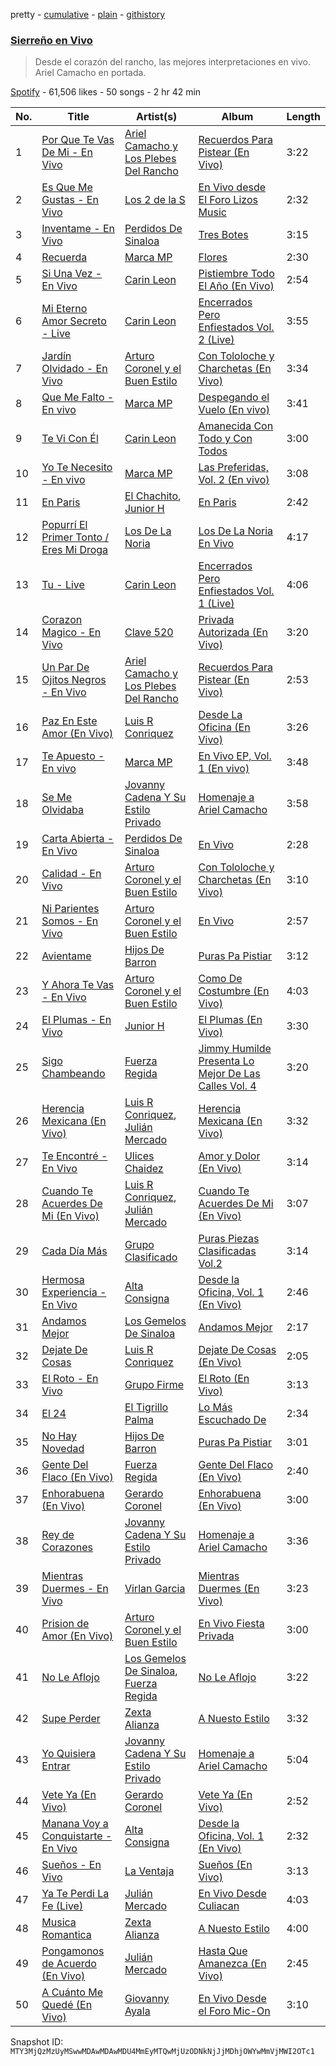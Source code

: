 pretty - [cumulative](/playlists/cumulative/37i9dQZF1DX0P1EPhWUeqB.md) - [plain](/playlists/plain/37i9dQZF1DX0P1EPhWUeqB) - [githistory](https://github.githistory.xyz/mackorone/spotify-playlist-archive/blob/main/playlists/plain/37i9dQZF1DX0P1EPhWUeqB)

### [Sierreño en Vivo](https://open.spotify.com/playlist/37i9dQZF1DX0P1EPhWUeqB)

> Desde el corazón del rancho, las mejores interpretaciones en vivo\. Ariel Camacho en portada.

[Spotify](https://open.spotify.com/user/spotify) - 61,506 likes - 50 songs - 2 hr 42 min

| No. | Title | Artist(s) | Album | Length |
|---|---|---|---|---|
| 1 | [Por Que Te Vas De Mi \- En Vivo](https://open.spotify.com/track/17gXGLgaVeONySly2voFIY) | [Ariel Camacho y Los Plebes Del Rancho](https://open.spotify.com/artist/2Lxa3SFNEW0alfRvtdXOul) | [Recuerdos Para Pistear \(En Vivo\)](https://open.spotify.com/album/16fN59xr7T4jknYJRfiH2F) | 3:22 |
| 2 | [Es Que Me Gustas \- En Vivo](https://open.spotify.com/track/6nyl8kugrRsjzvpFhvw4hE) | [Los 2 de la S](https://open.spotify.com/artist/4UqfXEVibVEPfoopm7Pduc) | [En Vivo desde El Foro Lizos Music](https://open.spotify.com/album/6Am6MERXwzXEATDw7cdnag) | 2:32 |
| 3 | [Inventame \- En Vivo](https://open.spotify.com/track/0nvXL0x4NISFWRoLNfZK4U) | [Perdidos De Sinaloa](https://open.spotify.com/artist/6LNlfExL1VfbLmpkVfg4N9) | [Tres Botes](https://open.spotify.com/album/1F1owTNPqlxFw4GxQL5PKK) | 3:15 |
| 4 | [Recuerda](https://open.spotify.com/track/2BaBwcllqDMkoD9184xOxP) | [Marca MP](https://open.spotify.com/artist/44mEtidu0VdRkIqO4IbkNa) | [Flores](https://open.spotify.com/album/1JWDyNqyEL0FQBaM1jc6KO) | 2:30 |
| 5 | [Si Una Vez \- En Vivo](https://open.spotify.com/track/2wdYohLJjdHt6jZASIGZuC) | [Carin Leon](https://open.spotify.com/artist/66ihevNkSYNzRAl44dx6jJ) | [Pistiembre Todo El Año \(En Vivo\)](https://open.spotify.com/album/4Q7M6FhTy0WhQcqHr8uIQt) | 2:54 |
| 6 | [Mi Eterno Amor Secreto \- Live](https://open.spotify.com/track/5Ipirnomv7UvSnOuH6Df6v) | [Carin Leon](https://open.spotify.com/artist/66ihevNkSYNzRAl44dx6jJ) | [Encerrados Pero Enfiestados Vol\. 2 \(Live\)](https://open.spotify.com/album/6vmqaUcI0dX1l7GE8FsACa) | 3:55 |
| 7 | [Jardín Olvidado \- En Vivo](https://open.spotify.com/track/2zVVkGVN3x6odrOQzWloaC) | [Arturo Coronel y el Buen Estilo](https://open.spotify.com/artist/4lFwjsLFRLWRtjtsNjl5al) | [Con Tololoche y Charchetas \(En Vivo\)](https://open.spotify.com/album/6AKZUXVBIOZLMYNchgmmzI) | 3:34 |
| 8 | [Que Me Falto \- En vivo](https://open.spotify.com/track/1nFSmF0g3tO3c5Y1FbTBsE) | [Marca MP](https://open.spotify.com/artist/44mEtidu0VdRkIqO4IbkNa) | [Despegando el Vuelo \(En vivo\)](https://open.spotify.com/album/3Ftnxdxa5fGWKuMMrncCNF) | 3:41 |
| 9 | [Te Vi Con Él](https://open.spotify.com/track/3zK8zUmJzPAF4x1AtkxIcR) | [Carin Leon](https://open.spotify.com/artist/66ihevNkSYNzRAl44dx6jJ) | [Amanecida Con Todo y Con Todos](https://open.spotify.com/album/21EdAKCODBRv3OSIEHSYUa) | 3:00 |
| 10 | [Yo Te Necesito \- En vivo](https://open.spotify.com/track/6Yjh5hEKRWoQRM3ltyBOIt) | [Marca MP](https://open.spotify.com/artist/44mEtidu0VdRkIqO4IbkNa) | [Las Preferidas, Vol\. 2 \(En vivo\)](https://open.spotify.com/album/7drHvS63o9Crp4k85GNo9D) | 3:08 |
| 11 | [En Paris](https://open.spotify.com/track/1Fuc3pBiPFxAeSJoO8tDh5) | [El Chachito](https://open.spotify.com/artist/6OP8Y0UsezppFkU1hZU6EJ), [Junior H](https://open.spotify.com/artist/7Gi6gjaWy3DxyilpF1a8Is) | [En Paris](https://open.spotify.com/album/02t065wNWRCc7Yz9jG0ahR) | 2:42 |
| 12 | [Popurrí El Primer Tonto / Eres Mi Droga](https://open.spotify.com/track/1M7nsuYEzpzxQDAZcLCEBs) | [Los De La Noria](https://open.spotify.com/artist/4S5t9CJJNjl6zEp5e1OMiO) | [Los De La Noria En Vivo](https://open.spotify.com/album/1FGMR17jQ6VQgsHWDKmWUF) | 4:17 |
| 13 | [Tu \- Live](https://open.spotify.com/track/64xuDtR4TKUI8JAeZoqndu) | [Carin Leon](https://open.spotify.com/artist/66ihevNkSYNzRAl44dx6jJ) | [Encerrados Pero Enfiestados Vol\. 1 \(Live\)](https://open.spotify.com/album/3EznPHQJtIYF3OH2gFUt9K) | 4:06 |
| 14 | [Corazon Magico \- En Vivo](https://open.spotify.com/track/58nJLyfchtA632DTtM3uF4) | [Clave 520](https://open.spotify.com/artist/3DnH9jotIhBLs9xikHAp54) | [Privada Autorizada \(En Vivo\)](https://open.spotify.com/album/4zdbcKH6Pj7qv5gTJmxdxX) | 3:20 |
| 15 | [Un Par De Ojitos Negros \- En Vivo](https://open.spotify.com/track/3SRlnI2CtjzfsT0m8yVfdq) | [Ariel Camacho y Los Plebes Del Rancho](https://open.spotify.com/artist/2Lxa3SFNEW0alfRvtdXOul) | [Recuerdos Para Pistear \(En Vivo\)](https://open.spotify.com/album/16fN59xr7T4jknYJRfiH2F) | 2:53 |
| 16 | [Paz En Este Amor \(En Vivo\)](https://open.spotify.com/track/559TDjQpWrtOnZXdFnRfYj) | [Luis R Conriquez](https://open.spotify.com/artist/0pePYDrJGk8gqMRbXrLJC8) | [Desde La Oficina \(En Vivo\)](https://open.spotify.com/album/6Ze9Ja5wGsNBu6igmWWBNy) | 3:26 |
| 17 | [Te Apuesto \- En vivo](https://open.spotify.com/track/7wnO6pBzcWWT8zT4vFx7hM) | [Marca MP](https://open.spotify.com/artist/44mEtidu0VdRkIqO4IbkNa) | [En Vivo EP, Vol\. 1 \(En vivo\)](https://open.spotify.com/album/6ewLeV1GpI2Jg1vMXqXBIN) | 3:48 |
| 18 | [Se Me Olvidaba](https://open.spotify.com/track/3NxlNvOYq3hgFhmQtXiVrK) | [Jovanny Cadena Y Su Estilo Privado](https://open.spotify.com/artist/0aaYORc6Zmp1SCXhRRDwNW) | [Homenaje a Ariel Camacho](https://open.spotify.com/album/1wa28qmB7ntPQ1iMhJlRCX) | 3:58 |
| 19 | [Carta Abierta \- En Vivo](https://open.spotify.com/track/6fR8JchZYueUVGY5NojnMs) | [Perdidos De Sinaloa](https://open.spotify.com/artist/6LNlfExL1VfbLmpkVfg4N9) | [En Vivo](https://open.spotify.com/album/1biWQccrv9YnXyhT1gDg2m) | 2:28 |
| 20 | [Calidad \- En Vivo](https://open.spotify.com/track/3higLyEq4Zt7TalZ410zuF) | [Arturo Coronel y el Buen Estilo](https://open.spotify.com/artist/4lFwjsLFRLWRtjtsNjl5al) | [Con Tololoche y Charchetas \(En Vivo\)](https://open.spotify.com/album/6AKZUXVBIOZLMYNchgmmzI) | 3:10 |
| 21 | [Ni Parientes Somos \- En Vivo](https://open.spotify.com/track/0HXZHA50d8dvfUZXlSEllQ) | [Arturo Coronel y el Buen Estilo](https://open.spotify.com/artist/4lFwjsLFRLWRtjtsNjl5al) | [En Vivo](https://open.spotify.com/album/67QL5vLiYRrqJ3UVH40ztP) | 2:57 |
| 22 | [Avientame](https://open.spotify.com/track/3lcyQwnKtv1IF2fTImKHjF) | [Hijos De Barron](https://open.spotify.com/artist/32YGQsNtuwyobFFnn8ikpe) | [Puras Pa Pistiar](https://open.spotify.com/album/7nr2mTxYR1DO1RgaOOT7aJ) | 3:12 |
| 23 | [Y Ahora Te Vas \- En Vivo](https://open.spotify.com/track/2HT39Ri8skpoDiuTPAD7LM) | [Arturo Coronel y el Buen Estilo](https://open.spotify.com/artist/4lFwjsLFRLWRtjtsNjl5al) | [Como De Costumbre \(En Vivo\)](https://open.spotify.com/album/0tefO5JXpzrflvnQdFlsaF) | 4:03 |
| 24 | [El Plumas \- En Vivo](https://open.spotify.com/track/5QZCV5YihVsaWUbKZkWH4s) | [Junior H](https://open.spotify.com/artist/7Gi6gjaWy3DxyilpF1a8Is) | [El Plumas \(En Vivo\)](https://open.spotify.com/album/6GB1PDimXrLWIya6jgXkBs) | 3:30 |
| 25 | [Sigo Chambeando](https://open.spotify.com/track/4PR0r2us3a64lTew6TVlF2) | [Fuerza Regida](https://open.spotify.com/artist/0ys2OFYzWYB5hRDLCsBqxt) | [Jimmy Humilde Presenta Lo Mejor De Las Calles Vol\. 4](https://open.spotify.com/album/22P1ttI3jFPolCl6HCfhLX) | 3:20 |
| 26 | [Herencia Mexicana \(En Vivo\)](https://open.spotify.com/track/1mN0VG09xkwIDUE4d7YtpG) | [Luis R Conriquez](https://open.spotify.com/artist/0pePYDrJGk8gqMRbXrLJC8), [Julián Mercado](https://open.spotify.com/artist/4NEQrC4AlByMUOmOp9H5hZ) | [Herencia Mexicana \(En Vivo\)](https://open.spotify.com/album/3g63TDcScjdeK4wreIJ5Xy) | 3:32 |
| 27 | [Te Encontré \- En Vivo](https://open.spotify.com/track/5MyH0HWPtx6Ua7IVdCsrjE) | [Ulices Chaidez](https://open.spotify.com/artist/5npvUMe1CGnIhTX7OaLGVV) | [Amor y Dolor \(En Vivo\)](https://open.spotify.com/album/07MjejZluBKxlicNhE0WMq) | 3:14 |
| 28 | [Cuando Te Acuerdes De Mi \(En Vivo\)](https://open.spotify.com/track/1pQrVutT9kzgLavLMUFubD) | [Luis R Conriquez](https://open.spotify.com/artist/0pePYDrJGk8gqMRbXrLJC8), [Julián Mercado](https://open.spotify.com/artist/4NEQrC4AlByMUOmOp9H5hZ) | [Cuando Te Acuerdes De Mi \(En Vivo\)](https://open.spotify.com/album/3c985F15MGQkPkUlCBPj79) | 3:07 |
| 29 | [Cada Día Más](https://open.spotify.com/track/37M0GYC3r8TdrU8xUArRUq) | [Grupo Clasificado](https://open.spotify.com/artist/5ZGrM7y0Z6yF3s9dBjHWi9) | [Puras Piezas Clasificadas Vol.2](https://open.spotify.com/album/2ZhSpnAQXDQa1dsVXXmDr1) | 3:14 |
| 30 | [Hermosa Experiencia \- En Vivo](https://open.spotify.com/track/46V1KzxDmtIpG4etu9pMM9) | [Alta Consigna](https://open.spotify.com/artist/0DjAjUeZwSixK0dRwplBXb) | [Desde la Oficina, Vol\. 1 \(En Vivo\)](https://open.spotify.com/album/2Ks3v9EkTNK6gVADfFuXyx) | 2:46 |
| 31 | [Andamos Mejor](https://open.spotify.com/track/3K56RPWS4q200IwHiIZcUD) | [Los Gemelos De Sinaloa](https://open.spotify.com/artist/1Zkxm1dM3HI3QkTmxUEVQA) | [Andamos Mejor](https://open.spotify.com/album/2NQwwZeDFB6bTXg8rcAFsf) | 2:17 |
| 32 | [Dejate De Cosas](https://open.spotify.com/track/3as1oPfPMw6Dj4r0T8wRDF) | [Luis R Conriquez](https://open.spotify.com/artist/0pePYDrJGk8gqMRbXrLJC8) | [Dejate De Cosas \(En Vivo\)](https://open.spotify.com/album/15Agp87LSD2IlX96CKQ3ZD) | 2:05 |
| 33 | [El Roto \- En Vivo](https://open.spotify.com/track/21bfgzz92T3L96IsFn8Kvy) | [Grupo Firme](https://open.spotify.com/artist/1dKdetem2xEmjgvyymzytS) | [El Roto \(En Vivo\)](https://open.spotify.com/album/27s5ZMaL6YlRmV1DIeIONb) | 3:13 |
| 34 | [El 24](https://open.spotify.com/track/3NonQgxZnkfpWDBdzHQf0k) | [El Tigrillo Palma](https://open.spotify.com/artist/2usAJ9Mtrw570XlQ5MHJek) | [Lo Más Escuchado De](https://open.spotify.com/album/0Vp01LOGNIS2NXudZqhIwA) | 2:34 |
| 35 | [No Hay Novedad](https://open.spotify.com/track/6SWMzKV5PzHn607pIHSN9k) | [Hijos De Barron](https://open.spotify.com/artist/32YGQsNtuwyobFFnn8ikpe) | [Puras Pa Pistiar](https://open.spotify.com/album/7nr2mTxYR1DO1RgaOOT7aJ) | 3:01 |
| 36 | [Gente Del Flaco \(En Vivo\)](https://open.spotify.com/track/1nW1RDf642yzi44mOMd4pM) | [Fuerza Regida](https://open.spotify.com/artist/0ys2OFYzWYB5hRDLCsBqxt) | [Gente Del Flaco \(En Vivo\)](https://open.spotify.com/album/5xXahZGlUcDx4oYEsAiBjg) | 2:40 |
| 37 | [Enhorabuena \(En Vivo\)](https://open.spotify.com/track/5aX7oH3i0fwGlOiUDberVb) | [Gerardo Coronel](https://open.spotify.com/artist/6JoYL9QYbdgPb6EuE5J2pC) | [Enhorabuena \(En Vivo\)](https://open.spotify.com/album/5iUaoiGc5CgpMbG5tREyYv) | 3:00 |
| 38 | [Rey de Corazones](https://open.spotify.com/track/2RIv4aSthOp2R6xMXU0JG1) | [Jovanny Cadena Y Su Estilo Privado](https://open.spotify.com/artist/0aaYORc6Zmp1SCXhRRDwNW) | [Homenaje a Ariel Camacho](https://open.spotify.com/album/1wa28qmB7ntPQ1iMhJlRCX) | 3:36 |
| 39 | [Mientras Duermes \- En Vivo](https://open.spotify.com/track/1Yx3iqFwDTXSKoXhCAi8UI) | [Virlan Garcia](https://open.spotify.com/artist/0vjeBgTzYTwmYoVySJzXGD) | [Mientras Duermes \(En Vivo\)](https://open.spotify.com/album/78GkhLkn5v6q6PkNFbDFYs) | 3:23 |
| 40 | [Prision de Amor \(En Vivo\)](https://open.spotify.com/track/6xD9FbY40IWNyXW9TQFZLr) | [Arturo Coronel y el Buen Estilo](https://open.spotify.com/artist/4lFwjsLFRLWRtjtsNjl5al) | [En Vivo Fiesta Privada](https://open.spotify.com/album/2p8XaEUalyK1AW0odivWfM) | 3:00 |
| 41 | [No Le Aflojo](https://open.spotify.com/track/7ifMxHITc3NIipJO4R5NGb) | [Los Gemelos De Sinaloa](https://open.spotify.com/artist/1Zkxm1dM3HI3QkTmxUEVQA), [Fuerza Regida](https://open.spotify.com/artist/0ys2OFYzWYB5hRDLCsBqxt) | [No Le Aflojo](https://open.spotify.com/album/3VABPNfUfSP5DurV7CUZaH) | 3:22 |
| 42 | [Supe Perder](https://open.spotify.com/track/7d17BrhPWCG56idoTI7wiB) | [Zexta Alianza](https://open.spotify.com/artist/2dMIA9Z9kAwjqHptVnccGX) | [A Nuesto Estilo](https://open.spotify.com/album/4FK0yntpe63uSLpdepJCXi) | 3:32 |
| 43 | [Yo Quisiera Entrar](https://open.spotify.com/track/17HSfx9GvpzcLxR7hBjEQR) | [Jovanny Cadena Y Su Estilo Privado](https://open.spotify.com/artist/0aaYORc6Zmp1SCXhRRDwNW) | [Homenaje a Ariel Camacho](https://open.spotify.com/album/1wa28qmB7ntPQ1iMhJlRCX) | 5:04 |
| 44 | [Vete Ya \(En Vivo\)](https://open.spotify.com/track/0PyYIGJgxnwuSZZG7NIDnr) | [Gerardo Coronel](https://open.spotify.com/artist/6JoYL9QYbdgPb6EuE5J2pC) | [Vete Ya \(En Vivo\)](https://open.spotify.com/album/5IlP8UKRJ8Fl7kqRqclyua) | 2:52 |
| 45 | [Manana Voy a Conquistarte \- En Vivo](https://open.spotify.com/track/4ZyrUecIqxtU4CmbIw39YV) | [Alta Consigna](https://open.spotify.com/artist/0DjAjUeZwSixK0dRwplBXb) | [Desde la Oficina, Vol\. 1 \(En Vivo\)](https://open.spotify.com/album/2Ks3v9EkTNK6gVADfFuXyx) | 2:32 |
| 46 | [Sueños \- En Vivo](https://open.spotify.com/track/5QOT1sGylJpGdzzBOoFCKr) | [La Ventaja](https://open.spotify.com/artist/6tmdudtl1wM5WwTIqZX0WD) | [Sueños \(En Vivo\)](https://open.spotify.com/album/2t3gTGcqJOyX4Rzy90LL19) | 3:13 |
| 47 | [Ya Te Perdi La Fe \(Live\)](https://open.spotify.com/track/6nmGuhprzvydoBnofttJoF) | [Julián Mercado](https://open.spotify.com/artist/4NEQrC4AlByMUOmOp9H5hZ) | [En Vivo Desde Culiacan](https://open.spotify.com/album/2nKOlebl1xCOTLW3BjYr5n) | 4:03 |
| 48 | [Musica Romantica](https://open.spotify.com/track/3RUOmBIs2vB2rYGPjAanBU) | [Zexta Alianza](https://open.spotify.com/artist/2dMIA9Z9kAwjqHptVnccGX) | [A Nuesto Estilo](https://open.spotify.com/album/4FK0yntpe63uSLpdepJCXi) | 4:00 |
| 49 | [Pongamonos de Acuerdo \(En Vivo\)](https://open.spotify.com/track/2HO9zqs79FIww8Fr2ntSY9) | [Julián Mercado](https://open.spotify.com/artist/4NEQrC4AlByMUOmOp9H5hZ) | [Hasta Que Amanezca \(En Vivo\)](https://open.spotify.com/album/0rYJq4WZGAeNCorqFaLSKO) | 2:45 |
| 50 | [A Cuánto Me Quedé \(En Vivo\)](https://open.spotify.com/track/15P5oTWgYS0DRtuurDBzJG) | [Giovanny Ayala](https://open.spotify.com/artist/0OmIOUU8SceGFVrqrEm70j) | [En Vivo Desde el Foro Mic\-On](https://open.spotify.com/album/5hJa5h4rstcR2Y3GEv964s) | 3:10 |

Snapshot ID: `MTY3MjQzMzUyMSwwMDAwMDAwMDU4MmEyMTQwMjUzODNkNjJjMDhjOWYwMmVjMWI2OTc1`
